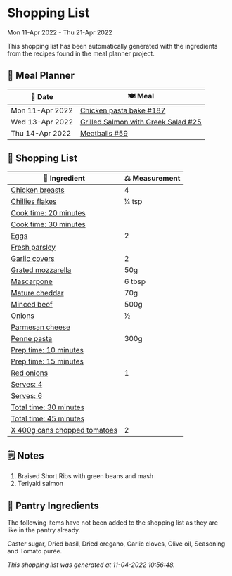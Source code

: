 # Shopping List

Mon 11-Apr 2022 - Thu 21-Apr 2022

This shopping list has been automatically generated with the ingredients from the recipes found in the meal planner project.

## 📅 Meal Planner

|📅 Date| 🍽️ Meal|
|----|----|
|Mon 11-Apr 2022|[Chicken pasta bake #187](https://github.com/jcallaghan/The-Cookbook/issues/187)|
|Wed 13-Apr 2022|[Grilled Salmon with Greek Salad #25](https://github.com/jcallaghan/The-Cookbook/issues/25)|
|Thu 14-Apr 2022|[Meatballs #59](https://github.com/jcallaghan/The-Cookbook/issues/59)|

## 🛒 Shopping List

| 🍌 Ingredient| ⚖️ Measurement|
|----------|-----------|
|[Chicken breasts](https://www.sainsburys.co.uk/gol-ui/SearchResults/Chicken%20breasts)|4|
|[Chillies flakes](https://www.sainsburys.co.uk/gol-ui/SearchResults/Chillies%20flakes)|¼ tsp|
|[Cook time: 20 minutes](https://www.sainsburys.co.uk/gol-ui/SearchResults/Cook%20time:%2020%20minutes)||
|[Cook time: 30 minutes](https://www.sainsburys.co.uk/gol-ui/SearchResults/Cook%20time:%2030%20minutes)||
|[Eggs](https://www.sainsburys.co.uk/gol-ui/SearchResults/Eggs)|2|
|[Fresh parsley](https://www.sainsburys.co.uk/gol-ui/SearchResults/Fresh%20parsley)||
|[Garlic covers](https://www.sainsburys.co.uk/gol-ui/SearchResults/Garlic%20covers)|2|
|[Grated mozzarella](https://www.sainsburys.co.uk/gol-ui/SearchResults/Grated%20mozzarella)|50g|
|[Mascarpone](https://www.sainsburys.co.uk/gol-ui/SearchResults/Mascarpone)|6 tbsp|
|[Mature cheddar](https://www.sainsburys.co.uk/gol-ui/SearchResults/Mature%20cheddar)|70g|
|[Minced beef](https://www.sainsburys.co.uk/gol-ui/SearchResults/Minced%20beef)|500g|
|[Onions](https://www.sainsburys.co.uk/gol-ui/SearchResults/Onions)|½|
|[Parmesan cheese](https://www.sainsburys.co.uk/gol-ui/SearchResults/Parmesan%20cheese)||
|[Penne pasta](https://www.sainsburys.co.uk/gol-ui/SearchResults/Penne%20pasta)|300g|
|[Prep time: 10 minutes](https://www.sainsburys.co.uk/gol-ui/SearchResults/Prep%20time:%2010%20minutes)||
|[Prep time: 15 minutes](https://www.sainsburys.co.uk/gol-ui/SearchResults/Prep%20time:%2015%20minutes)||
|[Red onions](https://www.sainsburys.co.uk/gol-ui/SearchResults/Red%20onions)|1|
|[Serves: 4](https://www.sainsburys.co.uk/gol-ui/SearchResults/Serves:%204)||
|[Serves: 6](https://www.sainsburys.co.uk/gol-ui/SearchResults/Serves:%206)||
|[Total time: 30 minutes](https://www.sainsburys.co.uk/gol-ui/SearchResults/Total%20time:%2030%20minutes)||
|[Total time: 45 minutes](https://www.sainsburys.co.uk/gol-ui/SearchResults/Total%20time:%2045%20minutes)||
|[X 400g cans chopped tomatoes](https://www.sainsburys.co.uk/gol-ui/SearchResults/X%20400g%20cans%20chopped%20tomatoes)|2|

## 🗒️ Notes

1. Braised Short Ribs with green beans and mash
1. Teriyaki salmon

## 🏪 Pantry Ingredients

The following items have not been added to the shopping list as they are like in the pantry already.

Caster sugar, Dried basil, Dried oregano, Garlic cloves, Olive oil, Seasoning and Tomato purée.


_This shopping list was generated at 11-04-2022 10:56:48._